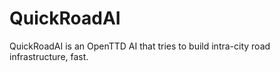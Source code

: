 # QuickRoadAI

QuickRoadAI is an OpenTTD AI that tries to build intra-city road infrastructure, fast.

